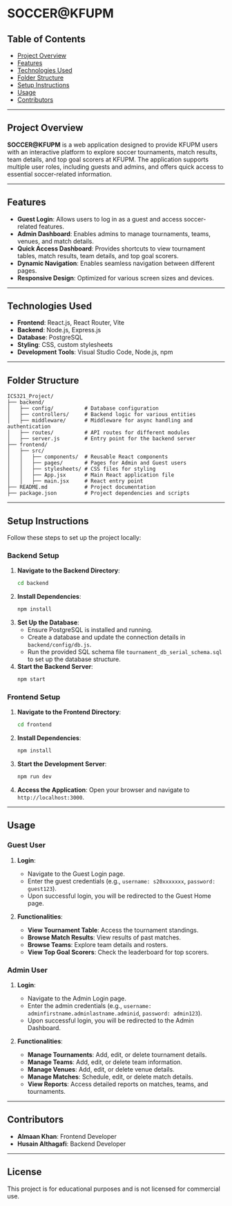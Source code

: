 # **SOCCER@KFUPM**

## Table of Contents
- [Project Overview](#project-overview)
- [Features](#features)
- [Technologies Used](#technologies-used)
- [Folder Structure](#folder-structure)
- [Setup Instructions](#setup-instructions)
- [Usage](#usage)
- [Contributors](#contributors)

---

## Project Overview
**SOCCER@KFUPM** is a web application designed to provide KFUPM users with an interactive platform to explore soccer tournaments, match results, team details, and top goal scorers at KFUPM. The application supports multiple user roles, including guests and admins, and offers quick access to essential soccer-related information.

---

## Features
- **Guest Login**: Allows users to log in as a guest and access soccer-related features.
- **Admin Dashboard**: Enables admins to manage tournaments, teams, venues, and match details.
- **Quick Access Dashboard**: Provides shortcuts to view tournament tables, match results, team details, and top goal scorers.
- **Dynamic Navigation**: Enables seamless navigation between different pages.
- **Responsive Design**: Optimized for various screen sizes and devices.

---

## Technologies Used
- **Frontend**: React.js, React Router, Vite
- **Backend**: Node.js, Express.js
- **Database**: PostgreSQL
- **Styling**: CSS, custom stylesheets
- **Development Tools**: Visual Studio Code, Node.js, npm

---

## Folder Structure
```
ICS321_Project/
├── backend/
│   ├── config/          # Database configuration
│   ├── controllers/     # Backend logic for various entities
│   ├── middleware/      # Middleware for async handling and authentication
│   ├── routes/          # API routes for different modules
│   ├── server.js        # Entry point for the backend server
├── frontend/
│   ├── src/
│   │   ├── components/  # Reusable React components
│   │   ├── pages/       # Pages for Admin and Guest users
│   │   ├── stylesheets/ # CSS files for styling
│   │   ├── App.jsx      # Main React application file
│   │   ├── main.jsx     # React entry point
├── README.md            # Project documentation
├── package.json         # Project dependencies and scripts
```

---

## Setup Instructions
Follow these steps to set up the project locally:

### Backend Setup
1. **Navigate to the Backend Directory**:
   ```bash
   cd backend
   ```
2. **Install Dependencies**:
   ```bash
   npm install
   ```
3. **Set Up the Database**:
   - Ensure PostgreSQL is installed and running.
   - Create a database and update the connection details in `backend/config/db.js`.
   - Run the provided SQL schema file `tournament_db_serial_schema.sql` to set up the database structure.
4. **Start the Backend Server**:
   ```bash
   npm start
   ```

### Frontend Setup
1. **Navigate to the Frontend Directory**:
   ```bash
   cd frontend
   ```
2. **Install Dependencies**:
   ```bash
   npm install
   ```
3. **Start the Development Server**:
   ```bash
   npm run dev
   ```
4. **Access the Application**:
   Open your browser and navigate to `http://localhost:3000`.

---

## Usage

### Guest User
1. **Login**:
   - Navigate to the Guest Login page.
   - Enter the guest credentials (e.g., `username: s20xxxxxxx`, `password: guest123`).
   - Upon successful login, you will be redirected to the Guest Home page.

2. **Functionalities**:
   - **View Tournament Table**: Access the tournament standings.
   - **Browse Match Results**: View results of past matches.
   - **Browse Teams**: Explore team details and rosters.
   - **View Top Goal Scorers**: Check the leaderboard for top scorers.

### Admin User
1. **Login**:
   - Navigate to the Admin Login page.
   - Enter the admin credentials (e.g., `username: adminfirstname.adminlastname.adminid`, `password: admin123`).
   - Upon successful login, you will be redirected to the Admin Dashboard.

2. **Functionalities**:
   - **Manage Tournaments**: Add, edit, or delete tournament details.
   - **Manage Teams**: Add, edit, or delete team information.
   - **Manage Venues**: Add, edit, or delete venue details.
   - **Manage Matches**: Schedule, edit, or delete match details.
   - **View Reports**: Access detailed reports on matches, teams, and tournaments.

---

<!-- ## Known Issues
- **Hot Reload Failure**: Occasionally, the development server (`vite`) fails to reload changes. Restart the server to resolve this issue.
- **Static Username**: Some usernames in the frontend are currently hardcoded. This will be replaced with dynamic data in future updates.

---

## Future Enhancements
- Implement dynamic user authentication and session management.
- Add support for additional user roles (e.g., team manager).
- Enhance the UI with animations and improved responsiveness.
- Integrate a backend API for real-time data updates.

--- -->

## Contributors
- **Almaan Khan**: Frontend Developer
- **Husain Althagafi**: Backend Developer

---

## License
This project is for educational purposes and is not licensed for commercial use.
